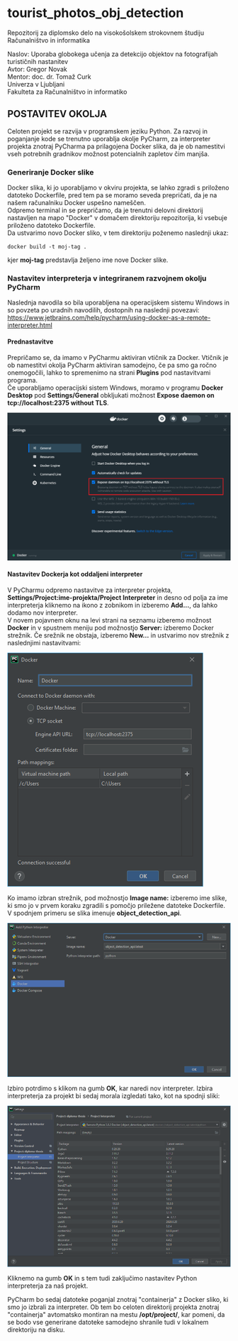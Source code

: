 # tourist_photos_obj_detection
Repozitorij za diplomsko delo na visokošolskem strokovnem študiju Računalništvo in informatika

Naslov: Uporaba globokega učenja za detekcijo objektov na fotografijah turističnih nastanitev  
Avtor: Gregor Novak  
Mentor: doc. dr. Tomaž Curk  
Univerza v Ljubljani  
Fakulteta za Računalništvo in informatiko

## POSTAVITEV OKOLJA
Celoten projekt se razvija v programskem jeziku Python. Za razvoj in poganjanje kode se trenutno uporablja okolje PyCharm, za interpreter projekta znotraj PyCharma pa prilagojena Docker slika, da je ob namestitvi vseh potrebnih gradnikov možnost potencialnih zapletov čim manjša.

### Generiranje Docker slike
Docker slika, ki jo uporabljamo v okviru projekta, se lahko zgradi s priloženo datoteko Dockerfile, pred tem pa se moramo seveda prepričati, da je na našem računalniku Docker uspešno nameščen.  
Odpremo terminal in se prepričamo, da je trenutni delovni direktorij nastavljen na mapo "Docker" v domačem direktoriju repozitorija, ki vsebuje priloženo datoteko Dockerfile.  
Da ustvarimo novo Docker sliko, v tem direktoriju poženemo naslednji ukaz:

```
docker build -t moj-tag .
```

kjer **moj-tag** predstavlja željeno ime nove Docker slike.

### Nastavitev interpreterja v integriranem razvojnem okolju PyCharm
Naslednja navodila so bila uporabljena na operacijskem sistemu Windows in so povzeta po uradnih navodilih, dostopnih na naslednji povezavi:  
https://www.jetbrains.com/help/pycharm/using-docker-as-a-remote-interpreter.html

#### Prednastavitve
Prepričamo se, da imamo v PyCharmu aktiviran vtičnik za Docker. Vtičnik je ob namestitvi okolja PyCharm aktiviran samodejno, če pa smo ga ročno onemogočili, lahko to spremenimo na strani **Plugins** pod nastavitvami programa.  
Če uporabljamo operacijski sistem Windows, moramo v programu **Docker Desktop** pod **Settings/General** obkljukati možnost **Expose daemon on tcp://localhost:2375 without TLS**.

![step1](./README_images/Docker_step1.png)

#### Nastavitev Dockerja kot oddaljeni interpreter
V PyCharmu odpremo nastavitve za interpreter projekta, **Settings/Project:ime-projekta/Project Interpreter** in desno od polja za ime interpreterja kliknemo na ikono z zobnikom in izberemo **Add...**, da lahko dodamo nov interpreter.  
V novem pojavnem oknu na levi strani na seznamu izberemo možnost **Docker** in v spustnem meniju pod možnostjo **Server:** izberemo Docker strežnik. Če srežnik ne obstaja, izberemo **New...** in ustvarimo nov strežnik z naslednjimi nastavitvami:

![step2](./README_images/Docker_step2.png)  

Ko imamo izbran strežnik, pod možnostjo **Image name:** izberemo ime slike, ki smo jo v prvem koraku zgradili s pomočjo priležene datoteke Dockerfile. V spodnjem primeru se slika imenuje **object_detection_api**.

![step3](./README_images/Docker_step3.png)  

Izbiro potrdimo s klikom na gumb **OK**, kar naredi nov interpreter. Izbira interpreterja za projekt bi sedaj morala izgledati tako, kot na spodnji sliki:

![step4](./README_images/Docker_step4.png)  

Kliknemo na gumb **OK** in s tem tudi zaključimo nastavitev Python interpreterja za naš projekt.

PyCharm bo sedaj datoteke poganjal znotraj "containerja" z Docker sliko, ki smo jo izbrali za interpreter. Ob tem bo celoten direktorij projekta znotraj "containerja" avtomatsko montiran na mestu **/opt/project/**, kar pomeni, da se bodo vse generirane datoteke samodejno shranile tudi v lokalnem direktoriju na disku.
